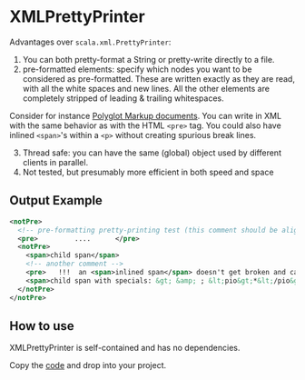 # XMLPrettyPrinter

Advantages over `scala.xml.PrettyPrinter`:

1. You can both pretty-format a String or pretty-write directly to a file.
2. pre-formatted elements: specify which nodes you want to be considered as pre-formatted.
   These are written exactly as they are read, with all the white spaces and new lines.
   All the other elements are completely stripped of leading & trailing whitespaces.

Consider for instance [Polyglot Markup documents](http://dev.w3.org/html5/html-polyglot/html-polyglot.html).
You can write in XML with the same behavior as with the HTML `<pre>` tag.
You could also have inlined `<span>`'s within a `<p>` without creating spurious break lines.

3. Thread safe: you can have the same (global) object used by different clients in parallel.
4. Not tested, but presumably more efficient in both speed and space

## Output Example

```xml
<notPre>
  <!-- pre-formatting pretty-printing test (this comment should be aligned)-->
  <pre>         ....      </pre>
  <notPre>
    <span>child span</span>
    <!-- another comment -->
    <pre>   !!!  an <span>inlined span</span> doesn't get broken and can have<span> spaces!!   </span><span>🙂</span></pre>
    <span>child span with specials: &gt; &amp; ; &lt;pio&gt;*&lt;/pio&gt; &lt;!-- ? --&gt;</span>
  </notPre>
</notPre>
```


## How to use

XMLPrettyPrinter is self-contained and has no dependencies.

Copy the [code](https://github.com/jmcejuela/Scala-XML-Pretty-Printer/blob/master/src/main/scala/com/jmcejuela/scala/xml/XMLPrettyPrinter.scala) and drop into your project.
